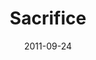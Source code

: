 ---
layout: message
category: message
series: "Everyday Friends"
title: "Sacrifice"
date: 2011-09-24
message_id: 693
---